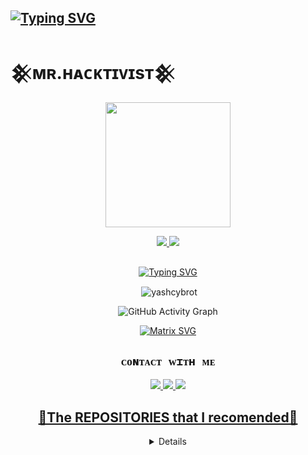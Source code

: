 ## [![Typing SVG](https://readme-typing-svg.herokuapp.com?font=Rockstar-ExtraBold&color=F045EB&lines=𝐖𝐄𝐋𝐂𝐎𝐌𝐄+𝐓𝐎+𝐇𝐀𝐂𝐊𝐓𝐈𝐕𝐈𝐒𝐓+𝐏𝐑𝐎𝐅𝐈𝐋𝐄.;𝐇𝐄𝐑𝐄+𝐘𝐎𝐔+𝐂𝐀𝐍+𝐅𝐈𝐍𝐃+𝐖𝐇𝐀𝐒𝐓𝐀𝐏𝐏+𝐁𝐎𝐓+𝐒𝐂𝐑𝐈𝐏𝐓;𝐓𝐇𝐀𝐍𝐊𝐒+𝐅𝐎𝐑+𝐕𝐈𝐒𝐈𝐓𝐈𝐍𝐆+𝐎𝐔𝐑+𝐑𝐎𝐅𝐈𝐋𝐄 )](https://git.io/typing-svg)

# 𒆜ᴍʀ.ʜᴀᴄᴋᴛɪᴠɪsᴛ𒆜

<div align="center">
  <img border-radius: 15px src="https://i.ibb.co/Mc77hKr/IMG-20220228-WA0024.jpg" width="200" height="200"/>

<p align="center">
  <a href="https://instagram.com/mr._hacktivist"><img src="https://img.shields.io/badge/Instagram-E4405F?style=for-the-badge&logo=instagram&logoColor=white"/> 
  <a href="https://wa.me/12062785249"><img src="https://img.shields.io/badge/WhatsApp-25D366?style=for-the-badge&logo=whatsapp&logoColor=white" />
</p>

## <!-- Typing SVG -->
<p align="center">
    <a href="https://git.io/J0hKr">
        <img
        src="https://readme-typing-svg.herokuapp.com?size=30&width=800&lines=꧁𒆜ᴍʀ.ʜᴀᴄᴋᴛɪᴠɪsᴛ𒆜꧂;IS+ALWAYS+HERE+FOR+YOUR+HELP."
            alt="Typing SVG"
        />
    </a>
</p>

<p align="center">
<p>&nbsp;<img align="center" src="https://github-readme-stats.vercel.app/api?username=Mr-hacktivist01&show_icons=true&theme=dark&locale=en"alt="yashcybrot" /></p>
    
  <div align="center">
       
  ![GitHub Activity Graph](https://activity-graph.herokuapp.com/graph?username=Mr-hacktivist01&bg_color=000000&color=4fff67&line=4fff67&point=ffffff&area=true&hide_border=true)
  </div>
 

  [![Matrix SVG](https://raw.githubusercontent.com/rodrigograca31/rodrigograca31/master/matrix.svg)](https://chat.whatsapp.com/Imi0xFyoBmIBUSc7C947TL)

## ```ᴄᴏɴᴛᴀᴄᴛ ᴡɪᴛʜ ᴍᴇ```
<p align="center">
<a href="https://wa.me/12266460654"><img src="https://img.shields.io/badge/Contact Hacktivist-25D366?style=for-the-badge&logo=whatsapp&logoColor=white" />
<a href="https://chat.whatsapp.com/Imi0xFyoBmIBUSc7C947TL"><img src="https://img.shields.io/badge/Join Official GC-25D366?style=for-the-badge&logo=whatsapp&logoColor=white" />
<a href="https://youtube.com/channel/UCB1xRDTNMjT7XesNaELK20w"><img src="https://img.shields.io/badge/Subscribe-ff0000?style=for-the-badge&logo=youtube&logoColor=ff000000&link=https://www.youtube.com/c/BOTINDO" /><br>
</p>

## 🚀The REPOSITORIES that I recomended🚀
<details>
<summary>Click Here</summary>

Wizard-ser[![ReadMe Card](https://github-readme-stats.vercel.app/api/pin/?username=Mr-hacktivist01&repo=RiderBotMD&theme=buefy)](https://github.com/yashcybrot/RiderBotMD)

Dogebot3[![ReadMe Card](https://github-readme-stats.vercel.app/api/pin/?username=Mr-hacktivist01&repo=HACKTIBOTMD&theme=buefy)](https://github.com/yashcybrot/HACKTIBOTMD)

kaoi[![ReadMe Card](https://github-readme-stats.vercel.app/api/pin/?username=Mr-hacktivist01&repo=Hacktbotmd2&theme=buefy)](https://github.com/yashcybrot/Hacktbotmd2)

